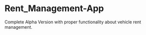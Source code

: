 # Rent_Management-App
Complete Alpha Version with proper functionality about vehicle rent management.

